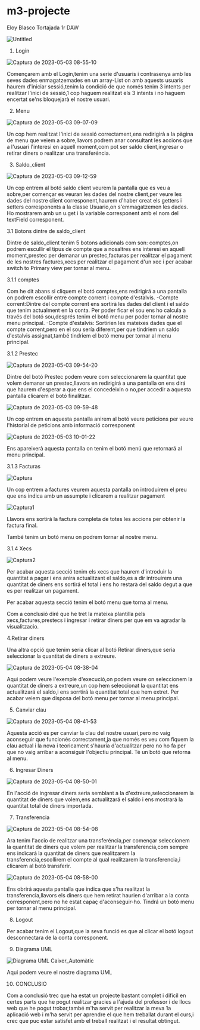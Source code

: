# m3-projecte

Eloy Blasco Tortajada 1r DAW

![Untitled](https://user-images.githubusercontent.com/119842178/235850357-caec9232-e442-406d-bc7e-b723ad9d799f.png)

1. Login

![Captura de 2023-05-03 08-55-10](https://user-images.githubusercontent.com/119842178/235850553-f12b244e-d789-4167-80c9-ea94ae046a52.png)

Començarem amb el Login,tenim una serie d'usuaris i contrasenya amb les seves dades enmagatzemades en un array-List on amb aquests usuaris haurem d'iniciar sessió,tenim la condició de que només tenim 3 intents per realitzar l'inici de sessió,1 cop haguem realitzat els 3 intents i no haguem encertat se'ns bloquejarà el nostre usuari.

2. Menu

![Captura de 2023-05-03 09-07-09](https://user-images.githubusercontent.com/119842178/235851615-6e14e796-eb45-4fb9-8710-03be7e7bef5c.png)

Un cop hem realitzat l'inici de sessió correctament,ens redirigirà a la pàgina de menu que veiem a sobre,llavors podrem anar consultant les accions que a l'usuari l'interesi en aquell moment,com pot ser saldo client,ingresar o retirar diners o realitzar una transferéncia.

3. Saldo_client

![Captura de 2023-05-03 09-12-59](https://user-images.githubusercontent.com/119842178/235852587-3c40c9fb-11ab-48b7-8630-7c79aafb9abd.png)

Un cop entrem al botó saldo client veurem la pantalla que es veu a sobre,per començar es veuran les dades del nostre client,per veure les dades del nostre client corresponent,haurem d'haber creat els getters i setters corresponents a la classe Usuario,on s'emmagatzemen les dades.
Ho mostrarem amb un u.get i la variable corresponent amb el nom del textField corresponent.

3.1 Botons dintre de saldo_client

Dintre de saldo_client tenim 5 botons adicionals com son: comptes,on podrem escullir el tipus de compte que a nosaltres ens interesi en aquell moment,prestec per demanar un prestec,facturas per realitzar el pagament de les nostres factures,xecs per realitzar el pagament d'un xec i per acabar switch to Primary view per tornar al menu.

3.1.1 comptes

Com he dit abans si cliquem el botó comptes,ens redirigirá a una pantalla on podrem escollir entre compte corrent i compte d'estalvis.
-Compte corrent:Dintre del compte corrent ens sortirà les dades del client i el saldo que tenim actualment en la conta.
Per poder ficar el sou ens ho calcula a través del botó sou,després tenim el botó menu per poder tornar al nostre menu principal.
-Compte d'estalvis: Sortirien les mateixes dades que el compte corrent,pero en el sou sería diferent,per que tindriem un saldo d'estalvis assignat,també tindriem el botó menu per tornar al menu principal.

3.1.2 Prestec

![Captura de 2023-05-03 09-54-20](https://user-images.githubusercontent.com/119842178/235860455-0c979796-9880-4789-8466-35009dcba383.png)

Dintre del botó Prestec podem veure com seleccionarem la quantitat que volem demanar un prestec,llavors en redirigirá a una pantalla on ens dirá que haurem d'esperar a que ens el concedeixin o no,per accedir a aquesta pantalla clicarem el botó finalitzar.

![Captura de 2023-05-03 09-59-48](https://user-images.githubusercontent.com/119842178/235861299-0ff2137e-6425-4e80-9c2e-350dd05a28ad.png)

Un cop entrem en aquesta pantalla anirem al botó veure peticions per veure l'historial de peticions amb informació corresponent

![Captura de 2023-05-03 10-01-22](https://user-images.githubusercontent.com/119842178/235861609-23b6d5a7-41ae-4b5f-a801-1aa01b257ec4.png)

Ens apareixerà aquesta pantalla on tenim el botó menú que retornará al menu principal.



3.1.3 Facturas

![Captura](https://user-images.githubusercontent.com/119842178/236003916-b6f737da-226a-4f91-8cbe-6eba08a76f09.PNG)

Un cop entrem a factures veurem aquesta pantalla on introduirem el preu que ens indica amb un assumpte i clicarem a realitzar pagament

![Captura1](https://user-images.githubusercontent.com/119842178/236004349-4da5c92e-1262-431a-acb5-fee34dc47811.PNG)

Llavors ens sortirà la factura completa de totes les accions per obtenir la factura final.

També tenim un botó menu on podrem tornar al nostre menu.

3.1.4 Xecs

![Captura2](https://user-images.githubusercontent.com/119842178/236004803-62162138-c4d0-425e-9d94-942168e13373.PNG)

Per acabar aquesta secció tenim els xecs que haurem d'introduir la quantitat a pagar i ens anira actualitzant el saldo,es a dir introuirem una quantitat de diners ens sortirá el total i ens ho restarà del saldo degut a que es per realitzar un pagament.

Per acabar aquesta secció tenim el botó menu que torna al menu.

Com a conclusió diré que he tret la mateixa plantilla pels xecs,factures,prestecs i ingresar i retirar diners per que em va agradar la visualitzacio.

4.Retirar diners

Una altra opció que tenim seria clicar al botó Retirar diners,que seria seleccionar la quantitat de diners a extreure.

![Captura de 2023-05-04 08-38-04](https://user-images.githubusercontent.com/119842178/236128692-c1a05409-9956-4796-8474-e14c93bd6e89.png)

Aqui podem veure l'exemple d'execució,on podem veure on seleccionem la quantitat de diners a extreure,un cop hem seleccionat la quantitat ens actualitzará el saldo,i ens sorrtirá la quantitat total que hem extret.
Per acabar veiem que disposa del botó menu per tornar al menu principal.
 
5. Canviar clau

![Captura de 2023-05-04 08-41-53](https://user-images.githubusercontent.com/119842178/236129182-a593386c-1d2c-4276-ae54-8c0434684f72.png)

Aquesta acció es per canviar la clau del nostre usuari,pero no vaig aconseguir que funcionés correctament,ja que només es veu com fiquem la clau actual i la nova i teoricament s'hauria d'actualitzar pero no ho fa per que no vaig arribar a aconsiguir l'objectiu principal.
Té un botó que retorna al menu.

6. Ingresar Diners

![Captura de 2023-05-04 08-50-01](https://user-images.githubusercontent.com/119842178/236131120-004b5c6f-7f1e-47c5-a544-04d9d6868e88.png)

En l'acció de ingresar diners seria semblant a la d'extreure,seleccionarem la quantitat de diners que volem,ens actualitzará el saldo i ens mostrará la quantitat total de diners importada.

7. Transferencia

![Captura de 2023-05-04 08-54-08](https://user-images.githubusercontent.com/119842178/236131791-ac35a257-f64e-4473-bf34-73e1cd1d662a.png)

Ara tenim l'accio de realitzar una transferéncia,per començar seleccionem la quantitat de diners que volem per realitzar la transferencia,com sempre ens indicará la quantitat de diners que realitzarem la transferencia,escollirem el compte al qual realitzarem la transferencia,i clicarem al botó transferir.

![Captura de 2023-05-04 08-58-00](https://user-images.githubusercontent.com/119842178/236132526-2ea6e44e-8e6f-4f8d-a1a3-68dce91589a1.png)

Ens obrirá aquesta pantalla que indica que s'ha realitzat la transferencia,llavors els diners que hem retirat haurien d'arribar a la conta corresponent,pero no he estat capaç d'aconseguir-ho. Tindrá un botó menu per tornar al menu principal.

8. Logout

Per acabar tenim el Logout,que la seva funció es que al clicar el botó logout desconnectara de la conta corresponent. 

9. Diagrama UML

![Diagrama UML Caixer_Automàtic](https://user-images.githubusercontent.com/119842178/236133457-9c382b40-cbfa-433f-a1c2-32cf0a49c199.png)

Aqui podem veure el nostre diagrama UML

10. CONCLUSIO

Com a conclusió trec que ha estat un projecte bastant complet i dificil en certes parts que he pogut realitzar gracies a l'ajuda del professor i de llocs web que he pogut trobar,també m'ha servit per realitzar la meva 1a aplicació web i m'ha servit per aprendre el que hem treballat durant el curs,i crec que puc estar satisfet amb el treball realitzat i el resultat obtingut.



